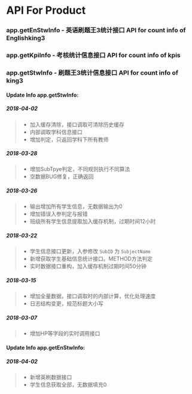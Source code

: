 # API For Product

### app.getEnStwInfo - 英语刷题王3统计接口 API for count info of Englishking3
### app.getKpiInfo - 考核统计信息接口 API for count info of kpis
### app.getStwInfo - 刷题王3统计信息接口 API for count info of king3 

#### Update Info app.getStwInfo:
##### **2018-04-02**
> * 加入缓存清除，接口调取可清除历史缓存
> * 内部调取学科信息接口
> * 增加判定，只返回学科下所有教师

##### **2018-03-28**
> * 增加SubTpye判定，不同规则执行不同算法
> * 空数据BUG修复，正确返回

##### **2018-03-26**
> * 输出增加所有学生信息，无数据输出为0
> * 增加错误入参判定与报错
> * 班级所有学生信息提取加入缓存机制，过期时间12小时

##### **2018-03-22**
> * 学生信息接口更新，入参修改 `SubID` 为 `SubjectName`
> * 新增获取学生基础信息统计接口。METHOD方法判定
> * 实时数据接口重构，加入缓存机制过期时间50分钟

##### **2018-03-15**
> * 增加全量数据，接口调取时的内部计算，优化处理速度
> * 日志结构变更，规范标题大小写

##### **2018-03-07**
> * 增加HP等字段的实时调用接口 


#### Update Info app.getEnStwInfo:
##### **2018-04-02**
> * 新增英刷数据接口
> * 学生信息获取全部，无数据填充0
